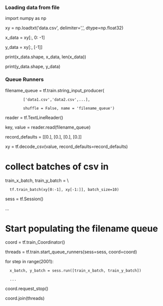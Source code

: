 ### Loading data from file

import numpy as np



xy = np.loadtxt('data.csv', delimiter=',', dtype=np.float32)

x_data = xy[:, 0: -1]

y_data = xy[:, [-1]]



print(x_data.shape, x_data, len(x_data))

print(y_data.shape, y_data)



### Queue Runners

filename_queue = tf.train.string_input_producer(

            ['data1.csv','data2.csv',...],

            shuffle = False, name = 'filename_queue')



reader = tf.TextLineReader()

key, value = reader.read(filename_queue)



record_defaults = [[0.], [0.], [0.], [0.]]

xy = tf.decode_csv(value, record_defaults=record_defaults)



# collect batches of csv in

train_x_batch, train_y_batch = \

      tf.train_batch(xy[0:-1], xy[-1:]], batch_size=10)



sess = tf.Session()

...



# Start populating the filename queue

coord = tf.train_Coordinator()

threads = tf.train.start_queue_runners(sess=sess, coord=coord)



for step in range(2001):

      x_batch, y_batch = sess.run([train_x_batch, train_y_batch])

      ...

coord.request_stop()

coord.join(threads)